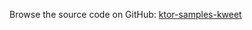 [//]: # (title: Kweet)
[//]: # (category: samples)
[//]: # (permalink: /samples/app/kweet.html)
[//]: # (caption: Example of Twitter-like Application)
[//]: # (redirect_from: redirect_from)
[//]: # (- /samples/kweet.html: - /samples/kweet.html)

Browse the source code on GitHub: [ktor-samples-kweet](https://github.com/ktorio/ktor-samples/tree/1.3.0/app/kweet)